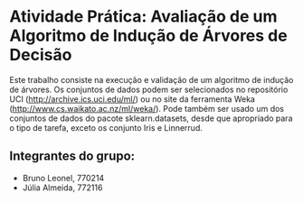# Atividade Prática: Avaliação de um Algoritmo de Indução de Árvores de Decisão
Este trabalho consiste na execução e validação de um algoritmo de indução de árvores. Os conjuntos de
dados podem ser selecionados no repositório UCI (http://archive.ics.uci.edu/ml/) ou no site da
ferramenta Weka (http://www.cs.waikato.ac.nz/ml/weka/). Pode também ser usado um dos conjuntos
de dados do pacote sklearn.datasets, desde que apropriado para o tipo de tarefa, exceto os conjunto Iris
e Linnerrud.

## Integrantes do grupo:
- Bruno Leonel, 770214
- Júlia Almeida, 772116
